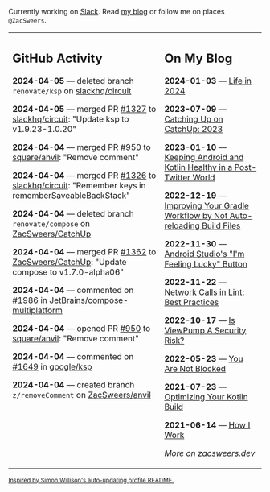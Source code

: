 Currently working on [Slack](https://slack.com/). Read [my blog](https://zacsweers.dev/) or follow me on places `@ZacSweers`.

<table><tr><td valign="top" width="60%">

## GitHub Activity
<!-- githubActivity starts -->
**2024-04-05** — deleted branch `renovate/ksp` on [slackhq/circuit](https://github.com/slackhq/circuit)

**2024-04-05** — merged PR [#1327](https://github.com/slackhq/circuit/pull/1327) to [slackhq/circuit](https://github.com/slackhq/circuit): "Update ksp to v1.9.23-1.0.20"

**2024-04-04** — merged PR [#950](https://github.com/square/anvil/pull/950) to [square/anvil](https://github.com/square/anvil): "Remove comment"

**2024-04-04** — merged PR [#1326](https://github.com/slackhq/circuit/pull/1326) to [slackhq/circuit](https://github.com/slackhq/circuit): "Remember keys in rememberSaveableBackStack"

**2024-04-04** — deleted branch `renovate/compose` on [ZacSweers/CatchUp](https://github.com/ZacSweers/CatchUp)

**2024-04-04** — merged PR [#1362](https://github.com/ZacSweers/CatchUp/pull/1362) to [ZacSweers/CatchUp](https://github.com/ZacSweers/CatchUp): "Update compose to v1.7.0-alpha06"

**2024-04-04** — commented on [#1986](https://github.com/JetBrains/compose-multiplatform/issues/1986#issuecomment-2038256724) in [JetBrains/compose-multiplatform](https://github.com/JetBrains/compose-multiplatform)

**2024-04-04** — opened PR [#950](https://github.com/square/anvil/pull/950) to [square/anvil](https://github.com/square/anvil): "Remove comment"

**2024-04-04** — commented on [#1649](https://github.com/google/ksp/pull/1649#issuecomment-2038223426) in [google/ksp](https://github.com/google/ksp)

**2024-04-04** — created branch `z/removeComment` on [ZacSweers/anvil](https://github.com/ZacSweers/anvil)
<!-- githubActivity ends -->
</td><td valign="top" width="40%">

## On My Blog
<!-- blog starts -->
**2024-01-03** — [Life in 2024](https://www.zacsweers.dev/life-in-2024/)

**2023-07-09** — [Catching Up on CatchUp: 2023](https://www.zacsweers.dev/catching-up-on-catchup-2023/)

**2023-01-10** — [Keeping Android and Kotlin Healthy in a Post-Twitter World](https://www.zacsweers.dev/keeping-android-healthy/)

**2022-12-19** — [Improving Your Gradle Workflow by Not Auto-reloading Build Files](https://www.zacsweers.dev/improving-your-workflow-by-not-auto-reloading-build-files/)

**2022-11-30** — [Android Studio's "I'm Feeling Lucky" Button](https://www.zacsweers.dev/android-studios-im-feeling-lucky-button/)

**2022-11-22** — [Network Calls in Lint: Best Practices](https://www.zacsweers.dev/network-calls-in-lint-best-practices/)

**2022-10-17** — [Is ViewPump A Security Risk?](https://www.zacsweers.dev/is-viewpump-a-security-risk/)

**2022-05-23** — [You Are Not Blocked](https://www.zacsweers.dev/you-are-not-blocked/)

**2021-07-23** — [Optimizing Your Kotlin Build](https://www.zacsweers.dev/optimizing-your-kotlin-build/)

**2021-06-14** — [How I Work](https://www.zacsweers.dev/how-i-work/)
<!-- blog ends -->
_More on [zacsweers.dev](https://zacsweers.dev/)_
</td></tr></table>

<sub><a href="https://simonwillison.net/2020/Jul/10/self-updating-profile-readme/">Inspired by Simon Willison's auto-updating profile README.</a></sub>